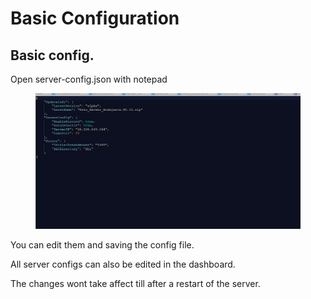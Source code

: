 # Basic Configuration





## Basic config.

Open server-config.json with notepad

<figure><img src="../.gitbook/assets/image (2).png" alt=""><figcaption></figcaption></figure>

You can edit them and saving the config file.

All server configs can also be edited in the dashboard.

The changes wont take affect till after a restart of the server.
